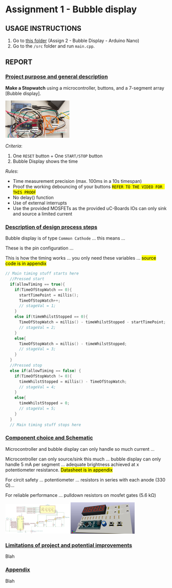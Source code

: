 # Assignment 1 - Bubble display
## USAGE INSTRUCTIONS
1. Go to [this folder](https://github.com/Mr-645/Assignment1/tree/master/Assignment%201%20-%20Bubble%20display%20-%20Arduino%20Nano) (Assign 2 - Bubble Display - Arduino Nano)
2. Go to the `/src` folder and run `main.cpp`.
## REPORT

### <span style="text-decoration: underline;">Project purpose and general description</span>

**Make a Stopwatch** using a microcontroller, buttons, and a 7-segment array [Bubble display].

<!---![Fully built prototype](/20190508_095920.jpg)--->
<img src="/Fully_built_prototype.jpg" alt="Fully built prototype" width="200">

*Criteria*: 
1. One `RESET` button + One `START/STOP` button
2. Bubble Display shows the time

*Rules*:
- Time measurement precision (max. 100ms in a 10s timespan)
- Proof the working debouncing of your buttons <mark style="background-color: #FFFF00">`REFER TO THE VIDEO FOR THIS PROOF`<mark/>
- No delay() function
- Use of external interrupts
- Use the provided MOSFETs as the provided uC-Boards IOs can only
sink and source a limited current

### <span style="text-decoration: underline;">Description of design process steps</span>

Bubble display is of type `Common Cathode` ... this means ...

These is the pin configuration ...

This is how the timing works ... you only need these variables ... <mark style="background-color: #FFFF00">source code is in appendix<mark/>
```C
// Main timing stuff starts here
  //Pressed start
  if(allowTiming == true){
    if(TimeOfStopWatch == 0){
      startTimePoint = millis();
      TimeOfStopWatch++;
      // stageVal = 1;
    }
    else if(timeWhilstStopped == 0){
      TimeOfStopWatch = millis() - timeWhilstStopped - startTimePoint;
      // stageVal = 2;
    }
    else{
      TimeOfStopWatch = millis() - timeWhilstStopped;
      // stageVal = 3;
    }
  }
  //Pressed stop
  else if(allowTiming == false) {
    if(TimeOfStopWatch != 0){
      timeWhilstStopped = millis() - TimeOfStopWatch;
      // stageVal = 4;
    }
    else{
      timeWhilstStopped = 0;
      // stageVal = 5;
    }
  }
  // Main timing stuff stops here
```
	
### <span style="text-decoration: underline;">Component choice and Schematic</span>

	
Microcontroller and bubble display can only handle so much current ...

Microcontroller can only source/sink this much ... bubble display can only handle 5 mA per segment ... adequate brightness achieved at x potentiometer resistance. <mark style="background-color: #FFFF00">Datasheet is in appendix</mark>

For circit safety ... potentiometer ... resistors in series with each anode (330 Ω)...

For reliable performance ... pulldown resistors on mosfet gates (5.6 kΩ)

<img src="/Circuit.jpg" alt="Schematic" width="200">
<img src="/3D_view.jpg" alt="Schematic" width="200">

### <span style="text-decoration: underline;">Limitations of project and potential improvements</span>
Blah
### <span style="text-decoration: underline;">Appendix</span>
Blah